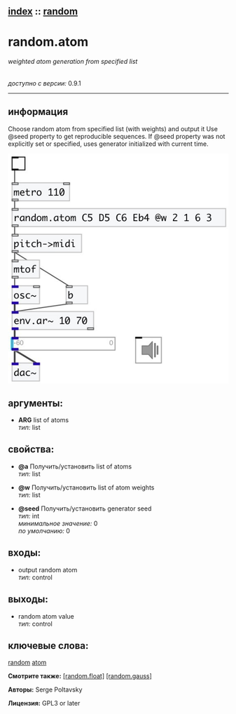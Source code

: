 [index](index.html) :: [random](category_random.html)
---

# random.atom

###### weighted atom generation from specified list

*доступно с версии:* 0.9.1

---


## информация
Choose random atom from specified list (with weights) and output it Use @seed property to get reproducible sequences. If @seed property was not explicitly set or specified, uses generator initialized with current time.


[![example](../examples/img/random.atom.jpg)](../examples/pd/random.atom.pd)



## аргументы:

* **ARG**
list of atoms<br>
_тип:_ list<br>





## свойства:

* **@a** 
Получить/установить list of atoms<br>
_тип:_ list<br>

* **@w** 
Получить/установить list of atom weights<br>
_тип:_ list<br>

* **@seed** 
Получить/установить generator seed<br>
_тип:_ int<br>
_минимальное значение:_ 0<br>
_по умолчанию:_ 0<br>



## входы:

* output random atom<br>
_тип:_ control



## выходы:

* random atom value<br>
_тип:_ control



## ключевые слова:

[random](keywords/random.html)
[atom](keywords/atom.html)



**Смотрите также:**
[\[random.float\]](random.float.html)
[\[random.gauss\]](random.gauss.html)




**Авторы:** Serge Poltavsky




**Лицензия:** GPL3 or later





